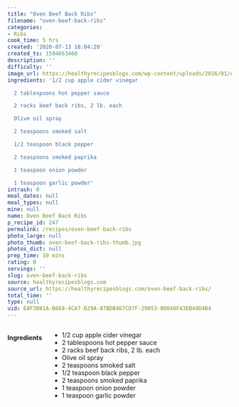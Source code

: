```yaml
---
title: "Oven Beef Back Ribs"
filename: "oven-beef-back-ribs"
categories:
- Ribs
cook_time: 5 hrs
created: '2020-07-13 18:04:20'
created_ts: 1594663460
description: ''
difficulty: ''
image_url: https://healthyrecipesblogs.com/wp-content/uploads/2016/01/oven-beef-ribs-1-300x201.jpg
ingredients: '1/2 cup apple cider vinegar

  2 tablespoons hot pepper sauce

  2 racks beef back ribs, 2 lb. each

  Olive oil spray

  2 teaspoons smoked salt

  1/2 teaspoon black pepper

  2 teaspoons smoked paprika

  1 teaspoon onion powder

  1 teaspoon garlic powder'
intrash: 0
meal_dates: null
meal_types: null
mine: null
name: Oven Beef Back Ribs
p_recipe_id: 247
permalink: /recipes/oven-beef-back-ribs
photo_large: null
photo_thumb: oven-beef-back-ribs-thumb.jpg
photos_dict: null
prep_time: 10 mins
rating: 0
servings: ''
slug: oven-beef-back-ribs
source: healthyrecipesblogs.com
source_url: https://healthyrecipesblogs.com/oven-beef-back-ribs/
total_time: ''
type: null
uid: E8F3081A-B668-4CA7-B29A-87BDB467CD7F-29053-00040F43EB49D4B4
---
```

<div class="large-8 medium-7 columns" id="writeup">	</div><!-- #writeup -->
</div><!-- #row-one -->
<div class="row" id="row-two">	<div class="medium-4 small-5 columns" id="ingredients"><h4>Ingredients</h4><div class="box box-ingredients content"><ul>
<li>1/2 cup apple cider vinegar</li>
<li>2 tablespoons hot pepper sauce</li>
<li>2 racks beef back ribs, 2 lb. each</li>
<li>Olive oil spray</li>
<li>2 teaspoons smoked salt</li>
<li>1/2 teaspoon black pepper</li>
<li>2 teaspoons smoked paprika</li>
<li>1 teaspoon onion powder</li>
<li>1 teaspoon garlic powder</li>
</ul>
</div>	</div>	<div class="medium-6 small-7 columns" id="directions">	</div>